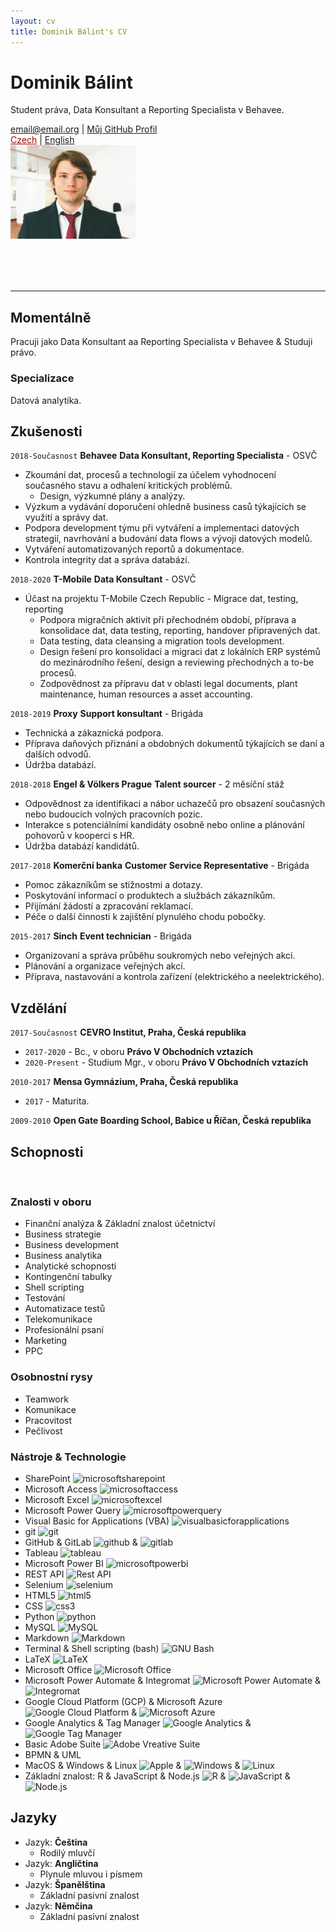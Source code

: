 ```yaml
---
layout: cv
title: Dominik Bálint's CV
---
```


<div class="fixed">

<h1>Dominik Bálint</h1>
<p>Student práva, Data Konsultant a Reporting Specialista v Behavee.</p>

<div id="webaddress">
<a href="email@email.cz">email@email.org</a>
| <a href="https://github.com/Dominik-97">Můj GitHub Profil</a> <br>
<a href="index_cz.html" style="color: #AA0000;">Czech</a>
| <a href="index.html">English</a>
</div>

<div class="topcorner">
<img src="assets/Me.png" alt="Picture of me" style="width:200px;"/>
</div>

<hr style="margin-top: 80px;">

</div>

## Momentálně

Pracuji jako Data Konsultant aa Reporting Specialista v Behavee & Studuji právo.

### Specializace

Datová analytika.


## Zkušenosti
`2018-Současnost` __Behavee__ **Data Konsultant, Reporting Specialista** - OSVČ <br>

- Zkoumání dat, procesů a technologií za účelem vyhodnocení současného stavu a odhalení kritických problémů.
  - Design, výzkumné plány a analýzy.
- Výzkum a vydávání doporučení ohledně business casů týkajících se využití a správy dat.
- Podpora development týmu při vytváření a implementaci datových strategií, navrhování a budování data flows a vývoji datových modelů.
- Vytváření automatizovaných reportů a dokumentace.
- Kontrola integrity dat a správa databází.

`2018-2020` __T-Mobile__ **Data Konsultant** - OSVČ <br>

- Účast na projektu T-Mobile Czech Republic - Migrace dat, testing, reporting
  - Podpora migračních aktivit při přechodném období, příprava a konsolidace dat, data testing, reporting, handover připravených dat.
  - Data testing, data cleansing a migration tools development.
  - Design řešení pro konsolidaci a migraci dat z lokálních ERP systémů do mezinárodního řešení, design a reviewing přechodných a to-be procesů.
  - Zodpovědnost za přípravu dat v oblasti legal documents, plant maintenance, human resources a asset accounting.

`2018-2019` __Proxy__ **Support konsultant** - Brigáda <br>

- Technická a zákaznická podpora.
- Příprava daňových přiznání a obdobných dokumentů týkajících se daní a dalších odvodů.
- Údržba databází.

`2018-2018` __Engel & Völkers Prague__ **Talent sourcer** - 2 měsíční stáž <br>

- Odpovědnost za identifikaci a nábor uchazečů pro obsazení současných nebo budoucích volných pracovních pozic.
- Interakce s potenciálními kandidáty osobně nebo online a plánování pohovorů v kooperci s HR.
- Údržba databází kandidátů.

`2017-2018` __Komerční banka__ **Customer Service Representative** - Brigáda <br>

- Pomoc zákazníkům se stížnostmi a dotazy.
- Poskytování informací o produktech a službách zákazníkům.
- Přijímání žádostí a zpracování reklamací.
- Péče o další činnosti k zajištění plynulého chodu pobočky.

`2015-2017` __Sinch__ **Event technician** - Brigáda <br>

- Organizovaní a správa průběhu soukromých nebo veřejných akcí.
- Plánování a organizace veřejných akcí.
- Příprava, nastavování a kontrola zařízení (elektrického a neelektrického).


## Vzdělání

`2017-Současnost`
__CEVRO Institut, Praha, Česká republika__ <br>
- `2017-2020` - Bc., v oboru __Právo V Obchodních vztazích__ <br>
- `2020-Present` - Studium Mgr., v oboru __Právo V Obchodních vztazích__ <br>

`2010-2017`
__Mensa Gymnázium, Praha, Česká republika__ <br>
- `2017` - Maturita. <br>

`2009-2010`
__Open Gate Boarding School, Babice u Říčan, Česká republika__ <br>


## Schopnosti

&nbsp;
&nbsp;
&nbsp;

### Znalosti v oboru

- Finanční analýza & Základní znalost účetnictví
- Business strategie
- Business development
- Business analytika
- Analytické schopnosti
- Kontingenční tabulky
- Shell scripting
- Testování
- Automatizace testů
- Telekomunikace
- Profesionální psaní
- Marketing
- PPC


### Osobnostní rysy

- Teamwork
- Komunikace
- Pracovitost
- Pečlivost


### Nástroje & Technologie

- SharePoint <img alt="microsoftsharepoint" src="https://simpleicons.org/icons/microsoftsharepoint.svg" width="15px">
- Microsoft Access <img alt="microsoftaccess" src="https://simpleicons.org/icons/microsoftaccess.svg" width="15px">
- Microsoft Excel <img alt="microsoftexcel" src="https://simpleicons.org/icons/microsoftexcel.svg" width="15px">
- Microsoft Power Query <img alt="microsoftpowerquery" src="https://simpleicons.org/icons/microsoft.svg" width="15px">
- Visual Basic for Applications (VBA) <img alt="visualbasicforapplications" src="https://cdn3.iconfinder.com/data/icons/flat-design-spreadsheet-set-5/24/macros-vba-512.png" width="15px">
- git <img alt="git" src="https://simpleicons.org/icons/git.svg" width="15px">
- GitHub & GitLab <img alt="github" src="https://simpleicons.org/icons/github.svg" width="15px"> & <img alt="gitlab" src="https://simpleicons.org/icons/gitlab.svg" width="15px">
- Tableau <img alt="tableau" src="https://simpleicons.org/icons/tableau.svg" width="15px">
- Microsoft Power BI <img alt="microsoftpowerbi" src="https://simpleicons.org/icons/powerbi.svg" width="15px">
- REST API <img alt="Rest API" src="https://img.icons8.com/ios/64/000000/api-settings.png" width="15px">
- Selenium <img alt="selenium" src="https://img.icons8.com/wired/64/000000/selenium-test-automation.png" width="15px">
- HTML5 <img alt="html5" src="https://simpleicons.org/icons/html5.svg" width="15px">
- CSS <img alt="css3" src="https://simpleicons.org/icons/css3.svg" width="15px">
- Python <img alt="python" src="https://simpleicons.org/icons/python.svg" width="15px">
- MySQL <img alt="MySQL" src="https://simpleicons.org/icons/mysql.svg" width="15px">
- Markdown <img alt="Markdown" src="https://simpleicons.org/icons/markdown.svg" width="15px">
- Terminal & Shell scripting (bash) <img alt="GNU Bash" src="https://simpleicons.org/icons/gnubash.svg" width="15px">
- LaTeX <img alt="LaTeX" src="https://simpleicons.org/icons/latex.svg" width="15px">
- Microsoft Office <img alt="Microsoft Office" src="https://simpleicons.org/icons/microsoftoffice.svg" width="15px">
- Microsoft Power Automate & Integromat <img alt="Microsoft Power Automate" src="https://img.icons8.com/fluent/48/000000/microsoft-power-automate-2020.png" width="15px"> & <img alt="Integromat" src="https://images.saasworthy.com/integromat_1954_logo_1576566957_wkfxu.png" width="15px">
- Google Cloud Platform (GCP) & Microsoft Azure <img alt="Google Cloud Platform" src="https://simpleicons.org/icons/googlecloud.svg" width="15px"> & <img alt="Microsoft Azure" src="https://simpleicons.org/icons/microsoftazure.svg" width="15px">
- Google Analytics & Tag Manager <img alt="Google Analytics" src="https://simpleicons.org/icons/googleanalytics.svg" width="15px"> & <img alt="Google Tag Manager" src="https://simpleicons.org/icons/googletagmanager.svg" width="15px">
- Basic Adobe Suite <img alt="Adobe Vreative Suite" src="https://simpleicons.org/icons/adobe.svg" width="15px">
- BPMN & UML
- MacOS & Windows & Linux <img alt="Apple" src="https://simpleicons.org/icons/apple.svg" width="15px"> & <img alt="Windows" src="https://simpleicons.org/icons/windows.svg" width="15px"> & <img alt="Linux" src="https://simpleicons.org/icons/linux.svg" width="15px">
- Základní znalost: R & JavaScript & Node.js <img alt="R" src="https://simpleicons.org/icons/r.svg" width="15px"> & <img alt="JavaScript" src="https://simpleicons.org/icons/javascript.svg" width="15px"> & <img alt="Node.js" src="https://simpleicons.org/icons/node-dot-js.svg" width="15px">


## Jazyky

- Jazyk: **Čeština**
  - Rodilý mluvčí
- Jazyk: **Angličtina**
  - Plynule mluvou i písmem
- Jazyk: **Španělština**
  - Základní pasivní znalost
- Jazyk: **Němčina**
  - Základní pasivní znalost


<!-- ### Patička

Naposledy updatováno: Prosinec 2020 -->

<!-- Ikonky od Flaticon/Shield.io/Simpleicons pokud nejsou z těchto zdrojů, tak jsou od

https://icons8.com/icon/55497/rest-api NEBO jsou použity obrázky naleznuté přes Google Image Search, licence je prověřena NEBO je použit Adobe Icons jako součást Creative Cloudu -->


